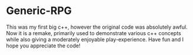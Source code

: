 Generic-RPG
===========

This was my first big c++, however the original code was absolutely awful.  Now it is a remake, primarily used to demonstrate various c++ concepts while also giving a moderately enjoyable play-experience.  Have fun and I hope you appreciate the code!